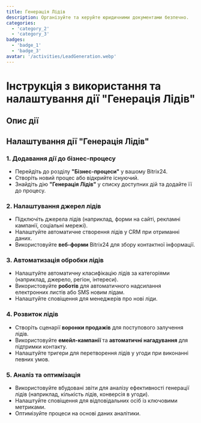 ```yaml
---
title: Генерація Лідів
description: Організуйте та керуйте юридичними документами безпечно.
categories: 
  - 'category_2'
  - 'category_3'
badges: 
  - 'badge_1'
  - 'badge_3'
avatar: '/activities/LeadGeneration.webp'
---
```


# Інструкція з використання та налаштування дії "Генерація Лідів"

## Опис дії

## **Налаштування дії "Генерація Лідів"**

### 1. Додавання дії до бізнес-процесу
- Перейдіть до розділу **"Бізнес-процеси"** у вашому Bitrix24.
- Створіть новий процес або відкрийте існуючий.
- Знайдіть дію **"Генерація Лідів"** у списку доступних дій та додайте її до процесу.

### 2. Налаштування джерел лідів
- Підключіть джерела лідів (наприклад, форми на сайті, рекламні кампанії, соціальні мережі).
- Налаштуйте автоматичне створення лідів у CRM при отриманні даних.
- Використовуйте **веб-форми** Bitrix24 для збору контактної інформації.

### 3. Автоматизація обробки лідів
- Налаштуйте автоматичну класифікацію лідів за категоріями (наприклад, джерело, регіон, інтереси).
- Використовуйте **роботів** для автоматичного надсилання електронних листів або SMS новим лідам.
- Налаштуйте сповіщення для менеджерів про нові ліди.

### 4. Розвиток лідів
- Створіть сценарії **воронки продажів** для поступового залучення лідів.
- Використовуйте **емейл-кампанії** та **автоматичні нагадування** для підтримки контакту.
- Налаштуйте тригери для перетворення лідів у угоди при виконанні певних умов.

### 5. Аналіз та оптимізація
- Використовуйте вбудовані звіти для аналізу ефективності генерації лідів (наприклад, кількість лідів, конверсія в угоди).
- Налаштуйте сповіщення для відповідальних осіб із ключовими метриками.
- Оптимізуйте процеси на основі даних аналітики.
